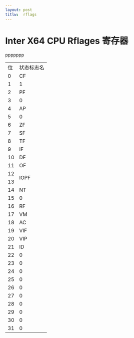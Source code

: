 ```yaml
---
layout:	post
titlw:	rflags
---
```


# Inter X64 CPU Rflages 寄存器


<p id="www">ppppppp</p>


<table id="qq">
	<tr><td>位</td><td>状态标志名</td></tr>
	<tr><td>0</td><td>CF</td></tr>
	<tr><td>1</td><td>1</td></tr>
	<tr><td>2</td><td>PF</td></tr>
	<tr><td>3</td><td>0</td></tr>
	<tr><td>4</td><td>AP</td></tr>
	<tr><td>5</td><td>0</td></tr>
	<tr><td>6</td><td>ZF</td></tr>
	<tr><td>7</td><td>SF</td></tr>
	<tr><td>8</td><td>TF</td></tr>
	<tr><td>9</td><td>IF</td></tr>
	<tr><td>10</td><td>DF</td></tr>
	<tr><td>11</td><td>OF</td></tr>
	<tr><td>12</td><td rowspan="2">IOPF</td></tr>
	<tr><td>13</td>		    </tr>
	<tr><td>14</td><td>NT</td></tr>
	<tr><td>15</td><td>0</td></tr>
	<tr><td>16</td><td>RF</td></tr>
	<tr><td>17</td><td>VM</td></tr>
	<tr><td>18</td><td>AC</td></tr>
	<tr><td>19</td><td>VIF</td></tr>
	<tr><td>20</td><td>VIP</td></tr>
	<tr><td>21</td><td>ID</td></tr>
	<tr><td>22</td><td>0</td></tr>
	<tr><td>23</td><td>0</td></tr>
	<tr><td>24</td><td>0</td></tr>
	<tr><td>25</td><td>0</td></tr>
	<tr><td>26</td><td>0</td></tr>
	<tr><td>27</td><td>0</td></tr>
	<tr><td>28</td><td>0</td></tr>
	<tr><td>29</td><td>0</td></tr>
	<tr><td>30</td><td>0</td></tr>
	<tr><td>31</td><td>0</td></tr>
</table>

